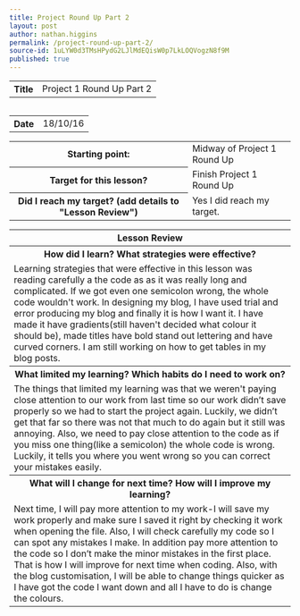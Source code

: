 ```yaml
---
title: Project Round Up Part 2
layout: post
author: nathan.higgins
permalink: /project-round-up-part-2/
source-id: 1uLYW0d3TMsHPydG2LJlMdEQisW0p7LkLOQVogzN8f9M
published: true
---
```

<table>
  <tr>
    <th>Title</th>
    <td>Project 1 Round Up Part 2</td>
  <tr>
<table>

<table>
  <tr>
    <th>Date</th>
    <td>18/10/16</td>
  </tr>
</table>


<table>
  <tr>
    <th>Starting point:</th>
    <td>Midway of Project 1 Round Up</td>
  </tr>
  <tr>
    <th>Target for this lesson?</th>
    <td>Finish Project 1 Round Up</td>
  </tr>
  <tr>
    <th>Did I reach my target? 
(add details to "Lesson Review")</th>
    <td> Yes I did reach my target.</td>
  </tr>
</table>


<table>
  <tr>
    <th>Lesson Review</th>
  </tr>
  <tr>
    <th>How did I learn? What strategies were effective? </th>
  </tr>
  <tr>
    <td>Learning strategies that were effective in this lesson was reading carefully a the code as as it was really long and complicated. If we got even one semicolon wrong, the whole code wouldn't work. In designing my blog, I have used trial and error producing my blog and finally it is how I want it. I have made it have gradients(still haven't decided what colour it should be), made titles have bold stand out lettering and have curved corners. I am still working on how to get tables in my blog posts. </td>
  </tr>
  <tr>
    <th>What limited my learning? Which habits do I need to work on? </th>
  </tr>
  <tr>
    <td>The things that limited my learning was that we weren't paying close attention to our work from last time so our work didn’t save properly so we had to start the project again. Luckily, we didn’t get that far so there was not that much to do again but it still was annoying. Also, we need to pay close attention to the code as if you miss one thing(like a semicolon) the whole code is wrong. Luckily, it tells you where you went wrong so you can correct your mistakes easily.</td>
  </tr>
  <tr>
    <th>What will I change for next time? How will I improve my learning?</th>
  </tr>
  <tr>
    <td>Next time, I will pay more attention to my work-I will save my work properly and make sure I saved it right by checking it work when opening the file. Also, I will check carefully my code so I can spot any mistakes I make. In addition pay more attention to the code so I don’t make the minor mistakes in the first place. That is how I will improve for next time when coding. Also, with the blog customisation, I will be able to change things quicker as I have got the code I want down and all I have to do is change the colours.</td>
  </tr>
</table>


